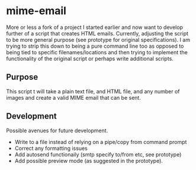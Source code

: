 # mime-email

More or less a fork of a project I started earlier and now want to develop further of a script that creates HTML emails.  Currently, adjusting the script to be more general purpose (see prototype for original specifications).  I am trying to strip this down to being a pure command line too as opposed to being tied to specific filenames/locations and then trying to implement the functionality of the original script or perhaps write additional scripts. 

Purpose
-------
This script t will take a plain text file, and HTML file, and any number of images and create a valid MIME email that can be sent.  


Development
-----------
Possible avenues for future development.

 * Write to a file instead of relying on a pipe/copy from command prompt
 * Correct any formatting issues 
 * Add autosend functionaily (smtp specify to/from etc, see prototype)
 * Add possible preview mode (as suggested in the prototype).


